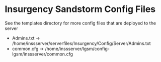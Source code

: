 # Insurgency Sandstorm Config Files

See the templates directory for more config files that are deployed to the server

- Admins.txt -> /home/inssserver/serverfiles/Insurgency/Config/Server/Admins.txt
- common.cfg -> /home/inssserver/lgsm/config-lgsm/inssserver/common.cfg
